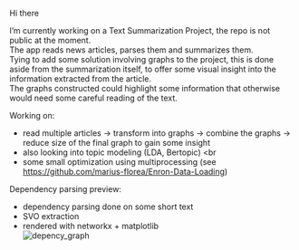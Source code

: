 Hi there

<!--
**marius-florea/marius-florea** is a ✨ _special_ ✨ repository because its `README.md` (this file) appears on your GitHub profile.

Here are some ideas to get you started:

- 🔭 I’m currently working on ...
- 🌱 I’m currently learning ...
- 👯 I’m looking to collaborate on ...
- 🤔 I’m looking for help with ...
- 💬 Ask me about ...
- 📫 How to reach me: ...
- 😄 Pronouns: ...
- ⚡ Fun fact: ...
-->

I’m currently working on a Text Summarization Project, the repo is not public at the moment.<br/>
The app reads news articles, parses them and summarizes them.<br/>
Tying to add some solution involving graphs to the project, this is done aside from the summarization itself, 
to offer some visual insight into the information extracted from the article.<br/> 
The graphs constructed could highlight some information that otherwise would need some careful reading of the text.<br/>

Working on: 	<br/>
 - read multiple articles -> transform into graphs -> combine the graphs -> reduce size of the final graph to gain some insight <br/>
 - also looking into topic modeling (LDA, Bertopic) <br
 - some small optimization using multiprocessing (see https://github.com/marius-florea/Enron-Data-Loading)

Dependency parsing preview:<br/>
 - dependency parsing done on some short text<br/>
 - SVO extraction <br/>
 - rendered with networkx + matplotlib <br/>
![depency_graph](https://github.com/marius-florea/marius-florea/assets/67599658/7779446e-f2e9-418f-bca2-ca4e60d54320)
